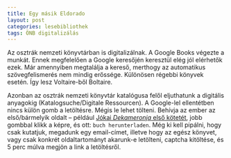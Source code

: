 ```yaml
---
title: Egy másik Eldorado
layout: post
categories: lesebibliothek
tags: ÖNB digitalizálás
---
```

Az osztrák nemzeti könyvtárban is digitalizálnak. A Google Books végezte a munkát. Ennek megfelelően a Google keresőjén keresztül elég jól elérhetők ezek. Már amennyiben megtalálja a kereső, merthogy az automatikus szövegfelismerés nem mindig erőssége. Különösen régebbi könyvek esetén. Így lesz Voltaire-ből Boltaire.

Azonban az osztrák nemzeti könyvtár katalógusa felől eljuthatunk a digitális anyagokig (Katalogsuche/Digitale Ressourcen). A Google-lel ellentétben nincs külön gomb a letöltésre. Mégis le lehet tölteni. Behívja az ember az első/bármelyik oldalt – például [Jókai *Dekameronja* első kötetét](http://digital.onb.ac.at/OnbViewer/viewer.faces?doc=ABO_%2BZ225115706), jobb gombbal klikk a képre, és ott: `buch herunterladen`. Még ki kell pipálni, hogy csak kutatjuk, megadunk egy email-címet, illetve hogy az egész könyvet, vagy csak konkrét oldaltartományt akarunk-e letölteni, captcha kitöltése, és 5 perc múlva megjön a link a letöltésről.

